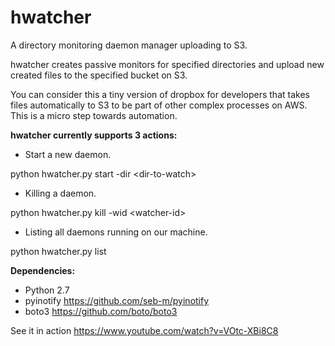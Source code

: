 # hwatcher
A directory monitoring daemon manager uploading to S3.

hwatcher creates passive monitors for specified directories and upload new created files to the specified bucket on S3.

You can consider this a tiny version of dropbox for developers that takes files automatically to S3 to be part of other complex processes on AWS. This is a micro step towards automation.


<b>hwatcher currently supports 3 actions:</b>

- Start a new daemon.

python hwatcher.py start -dir \<dir-to-watch\>

- Killing a daemon.

python hwatcher.py kill -wid \<watcher-id\>

- Listing all daemons running on our machine.

python hwatcher.py list


<b>Dependencies:</b>
- Python 2.7
- pyinotify https://github.com/seb-m/pyinotify
- boto3 https://github.com/boto/boto3


See it in action
https://www.youtube.com/watch?v=VOtc-XBi8C8
